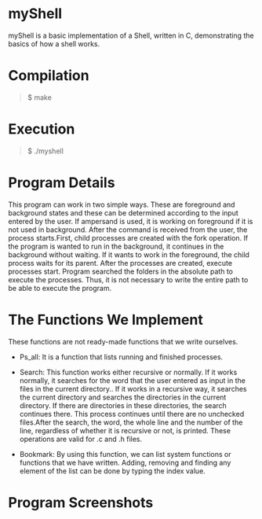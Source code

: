# myShell

myShell is a basic implementation of a Shell, written in C, demonstrating the basics of how a shell works.

# Compilation

> $ make

# Execution

> $ ./myshell

# Program Details

This program can work in two simple ways. These are foreground and background states and these can be determined according to the input entered by the user. 
If ampersand is used, it is working on foreground if it is not used in background. After the command is received from the user, the process starts.First, child processes are created with the fork operation. If the program is wanted to run in the background, it continues in the 
background without waiting. If it wants to work in the foreground, the child process waits for its parent. 
After the processes are created, execute processes start. Program searched the folders in 
the absolute path to execute the processes. Thus, it is not necessary to write the entire path to be able to execute the program.

# The Functions We Implement

These functions are not ready-made functions that we write ourselves.

* Ps_all: It is a function that lists running and finished processes.

* Search: This function works either recursive or normally. If it works normally, it searches for the word that the user entered as input in the files in the current directory..
If it works in a recursive way, it searches the current directory and searches the directories in the current directory. If there are directories in these directories, the search continues there.
This process continues until there are no unchecked files.After the search, the word, the whole line and the number of the line, regardless of whether it is recursive or not, is printed. These operations are valid for .c and .h files.

* Bookmark: By using this function, we can list system functions or functions that we have written. Adding, removing and finding any element of the list can be done by typing the index value.

# Program Screenshots

<img src="images/github-search.png" width="100" height="10">









